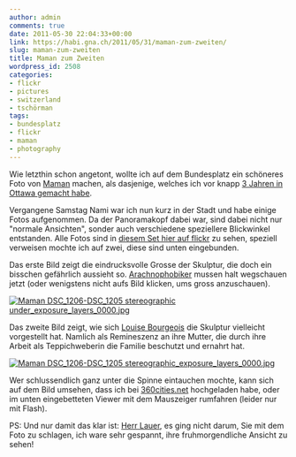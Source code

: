 ```yaml
---
author: admin
comments: true
date: 2011-05-30 22:04:33+00:00
link: https://habi.gna.ch/2011/05/31/maman-zum-zweiten/
slug: maman-zum-zweiten
title: Maman zum Zweiten
wordpress_id: 2508
categories:
- flickr
- pictures
- switzerland
- tschörman
tags:
- bundesplatz
- flickr
- maman
- photography
---
```


Wie letzthin schon angetont, wollte ich auf dem Bundesplatz ein schöneres Foto von [Maman](http://enwp.org/Maman) machen, als dasjenige, welches ich vor knapp [3 Jahren in Ottawa gemacht habe](http://status.davidhaberthuer.ch/notice/1187).




Vergangene Samstag Nami war ich nun kurz in der Stadt und habe einige Fotos aufgenommen. Da der Panoramakopf dabei war, sind dabei nicht nur "normale Ansichten", sonder auch verschiedene speziellere Blickwinkel entstanden. Alle Fotos sind in [diesem Set hier auf flickr](http://flic.kr/s/aHsjuWq2LN) zu sehen, speziell verweisen mochte ich auf zwei, diese sind unten eingebunden.




Das erste Bild zeigt die eindrucksvolle Grosse der Skulptur, die doch ein bisschen gefährlich aussieht so. [Arachnophobiker](http://) mussen halt wegschauen jetzt (oder wenigstens nicht aufs Bild klicken, ums gross anzuschauen).




[![Maman DSC_1206-DSC_1205 stereographic under_exposure_layers_0000.jpg](https://habi.gna.ch/wp-content/uploads/2011/05/Maman-DSC_1206-DSC_1205-stereographic-under_exposure_layers_0000-tm.jpg)](https://habi.gna.ch/wp-content/uploads/2011/05/Maman-DSC_1206-DSC_1205-stereographic-under_exposure_layers_0000.jpg)  



  



Das zweite Bild zeigt, wie sich [Louise Bourgeois](https://de.wikipedia.org/wiki/Louise_Bourgeois) die Skulptur vielleicht vorgestellt hat. Namlich als Remineszenz an ihre Mutter, die durch ihre Arbeit als Teppichweberin die Familie beschutzt und ernahrt hat.




[![Maman DSC_1206-DSC_1205 stereographic_exposure_layers_0000.jpg](https://habi.gna.ch/wp-content/uploads/2011/05/Maman-DSC_1206-DSC_1205-stereographic_exposure_layers_0000-tm.jpg)](https://habi.gna.ch/wp-content/uploads/2011/05/Maman-DSC_1206-DSC_1205-stereographic_exposure_layers_0000.jpg)
  



Wer schlussendlich ganz unter die Spinne eintauchen mochte, kann sich auf dem Bild umsehen, dass ich bei [360cities.net](http://www.360cities.net/image/maman) hochgeladen habe, oder im unten eingebetteten Viewer mit dem Mauszeiger rumfahren (leider nur mit Flash).



  





  

  

PS: Und nur damit das klar ist: [Herr Lauer](https://habi.gna.ch/2011/04/16/indien/#comment-14584), es ging nicht darum, Sie mit dem Foto zu schlagen, ich ware sehr gespannt, ihre fruhmorgendliche Ansicht zu sehen!  


